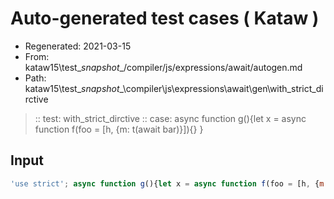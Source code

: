 # Auto-generated test cases ( Kataw )
- Regenerated: 2021-03-15
- From: kataw15\test\__snapshot__/compiler/js/expressions/await/autogen.md
- Path: kataw15\test\__snapshot__\compiler\js\expressions\await\gen\with_strict_dirctive
> :: test: with_strict_dirctive
> :: case: async function g(){let x = async function f(foo = [h, {m: t(await bar)}]){}    }
## Input

`````js
'use strict'; async function g(){let x = async function f(foo = [h, {m: t(await bar)}]){}    }
`````
